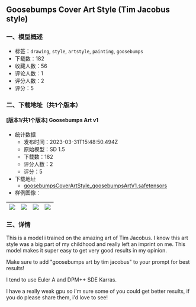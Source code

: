 ## Goosebumps Cover Art Style (Tim Jacobus style) 
### 一、模型概述

- 标签：`drawing`, `style`, `artstyle`, `painting`, `goosebumps`
- 下载数：182
- 收藏人数：56
- 评论人数：1
- 评分人数：2
- 评分：5

### 二、下载地址（共1个版本）

#### [版本1/共1个版本] Goosebumps Art v1

- 统计数据
  - 发布时间：2023-03-31T15:48:50.494Z
  - 原始模型：SD 1.5
  - 下载数：182
  - 评分人数：2
  - 评分：5
- 下载地址
  - [goosebumpsCoverArtStyle_goosebumpsArtV1.safetensors](https://civitai.com/api/download/models/32558)
- 样例图像：

| <img src="https://image.civitai.com/xG1nkqKTMzGDvpLrqFT7WA/0abfb21b-946a-4e06-13f3-426726049500/width=450/371074.jpeg" /> | <img src="https://image.civitai.com/xG1nkqKTMzGDvpLrqFT7WA/829364e3-3025-44c3-e7fc-3a306b47a400/width=450/371080.jpeg" /> | <img src="https://image.civitai.com/xG1nkqKTMzGDvpLrqFT7WA/3d27a166-1c96-46ff-407e-bbe4e2790700/width=450/371079.jpeg" /> | <img src="https://image.civitai.com/xG1nkqKTMzGDvpLrqFT7WA/ea4ad942-5780-4716-c366-f138d6af3500/width=450/371078.jpeg" /> |
| ---- | ---- | ---- | ---- |


### 三、详情
<p>This is a model i trained on the amazing art of Tim Jacobus. I know this art style was a big part of my childhood and really left an imprint on me. This model makes it super easy to get very good results in my opinion.</p><p></p><p>Make sure to add "goosebumps art by tim jacobus" to your prompt for best results!</p><p>I tend to use Euler A and DPM++ SDE Karras.</p><p></p><p></p><p>I have a really weak gpu so i'm sure some of you could get better results, if you do please share them, i'd love to see! </p>